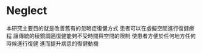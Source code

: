 # Neglect
本研究主要目的就是改善舊有的忽略症復健方式
患者可以在虛擬空間進行復健療程
讓傳統的稜鏡調適復健能夠不受時間與空間的限制
使患者方便於任何地方任何時候進行復健
進而提升病患的復健動機
